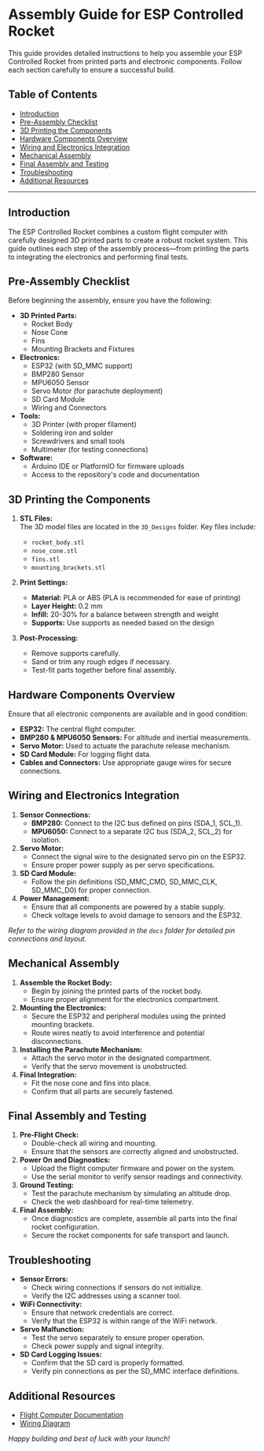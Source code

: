 # Assembly Guide for ESP Controlled Rocket

This guide provides detailed instructions to help you assemble your ESP Controlled Rocket from printed parts and electronic components. Follow each section carefully to ensure a successful build.

## Table of Contents

- [Introduction](#introduction)
- [Pre-Assembly Checklist](#pre-assembly-checklist)
- [3D Printing the Components](#3d-printing-the-components)
- [Hardware Components Overview](#hardware-components-overview)
- [Wiring and Electronics Integration](#wiring-and-electronics-integration)
- [Mechanical Assembly](#mechanical-assembly)
- [Final Assembly and Testing](#final-assembly-and-testing)
- [Troubleshooting](#troubleshooting)
- [Additional Resources](#additional-resources)

---

## Introduction

The ESP Controlled Rocket combines a custom flight computer with carefully designed 3D printed parts to create a robust rocket system. This guide outlines each step of the assembly process—from printing the parts to integrating the electronics and performing final tests.

## Pre-Assembly Checklist

Before beginning the assembly, ensure you have the following:

- **3D Printed Parts:**
  - Rocket Body
  - Nose Cone
  - Fins
  - Mounting Brackets and Fixtures
- **Electronics:**
  - ESP32 (with SD_MMC support)
  - BMP280 Sensor
  - MPU6050 Sensor
  - Servo Motor (for parachute deployment)
  - SD Card Module
  - Wiring and Connectors
- **Tools:**
  - 3D Printer (with proper filament)
  - Soldering iron and solder
  - Screwdrivers and small tools
  - Multimeter (for testing connections)
- **Software:**
  - Arduino IDE or PlatformIO for firmware uploads
  - Access to the repository's code and documentation

## 3D Printing the Components

1. **STL Files:**  
   The 3D model files are located in the `3D_Designs` folder. Key files include:
   - `rocket_body.stl`
   - `nose_cone.stl`
   - `fins.stl`
   - `mounting_brackets.stl`

2. **Print Settings:**  
   - **Material:** PLA or ABS (PLA is recommended for ease of printing)
   - **Layer Height:** 0.2 mm
   - **Infill:** 20-30% for a balance between strength and weight
   - **Supports:** Use supports as needed based on the design

3. **Post-Processing:**  
   - Remove supports carefully.
   - Sand or trim any rough edges if necessary.
   - Test-fit parts together before final assembly.

## Hardware Components Overview

Ensure that all electronic components are available and in good condition:
- **ESP32:** The central flight computer.
- **BMP280 & MPU6050 Sensors:** For altitude and inertial measurements.
- **Servo Motor:** Used to actuate the parachute release mechanism.
- **SD Card Module:** For logging flight data.
- **Cables and Connectors:** Use appropriate gauge wires for secure connections.

## Wiring and Electronics Integration

1. **Sensor Connections:**
   - **BMP280:** Connect to the I2C bus defined on pins (SDA_1, SCL_1).
   - **MPU6050:** Connect to a separate I2C bus (SDA_2, SCL_2) for isolation.
2. **Servo Motor:**
   - Connect the signal wire to the designated servo pin on the ESP32.
   - Ensure proper power supply as per servo specifications.
3. **SD Card Module:**
   - Follow the pin definitions (SD_MMC_CMD, SD_MMC_CLK, SD_MMC_D0) for proper connection.
4. **Power Management:**
   - Ensure that all components are powered by a stable supply.
   - Check voltage levels to avoid damage to sensors and the ESP32.

*Refer to the wiring diagram provided in the `docs` folder for detailed pin connections and layout.*

## Mechanical Assembly

1. **Assemble the Rocket Body:**
   - Begin by joining the printed parts of the rocket body.
   - Ensure proper alignment for the electronics compartment.
2. **Mounting the Electronics:**
   - Secure the ESP32 and peripheral modules using the printed mounting brackets.
   - Route wires neatly to avoid interference and potential disconnections.
3. **Installing the Parachute Mechanism:**
   - Attach the servo motor in the designated compartment.
   - Verify that the servo movement is unobstructed.
4. **Final Integration:**
   - Fit the nose cone and fins into place.
   - Confirm that all parts are securely fastened.

## Final Assembly and Testing

1. **Pre-Flight Check:**
   - Double-check all wiring and mounting.
   - Ensure that the sensors are correctly aligned and unobstructed.
2. **Power On and Diagnostics:**
   - Upload the flight computer firmware and power on the system.
   - Use the serial monitor to verify sensor readings and connectivity.
3. **Ground Testing:**
   - Test the parachute mechanism by simulating an altitude drop.
   - Check the web dashboard for real-time telemetry.
4. **Final Assembly:**
   - Once diagnostics are complete, assemble all parts into the final rocket configuration.
   - Secure the rocket components for safe transport and launch.

## Troubleshooting

- **Sensor Errors:**  
  - Check wiring connections if sensors do not initialize.
  - Verify the I2C addresses using a scanner tool.
- **WiFi Connectivity:**  
  - Ensure that network credentials are correct.
  - Verify that the ESP32 is within range of the WiFi network.
- **Servo Malfunction:**  
  - Test the servo separately to ensure proper operation.
  - Check power supply and signal integrity.
- **SD Card Logging Issues:**  
  - Confirm that the SD card is properly formatted.
  - Verify pin connections as per the SD_MMC interface definitions.

## Additional Resources

- [Flight Computer Documentation](docs/flight_computer.md)
- [Wiring Diagram](docs/wiring_diagram.pdf)

*Happy building and best of luck with your launch!*
